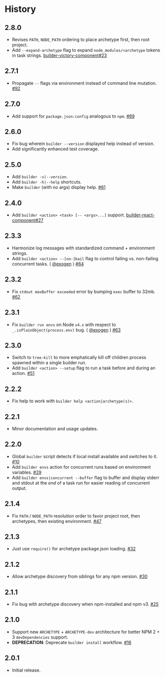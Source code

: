 History
=======

## 2.8.0

* Revises `PATH`, `NODE_PATH` ordering to place archetype first, then root
  project.
* Add `--expand-archetype` flag to expand `node_modules/<archetype` tokens in
  task strings.
  [builder-victory-component#23](https://github.com/FormidableLabs/builder-victory-component/issues/23)

## 2.7.1

* Propagate `--` flags via environment instead of command line mutation.
  [#92](https://github.com/FormidableLabs/builder/issues/92)

## 2.7.0

* Add support for `package.json:config` analogous to `npm`.
  [#89](https://github.com/FormidableLabs/builder/issues/89)

## 2.6.0

* Fix bug wherein `builder --version` displayed help instead of version.
* Add significantly enhanced test coverage.

## 2.5.0

* Add `builder -v|--version`.
* Add `builder -h|--help` shortcuts.
* Make `builder` (with no args) display help.
  [#61](https://github.com/FormidableLabs/builder/issues/61)

## 2.4.0

* Add `builder <action> <task> [-- <args>...]` support.
  [builder-react-component#27](https://github.com/FormidableLabs/builder-react-component/issues/27)

## 2.3.3

* Harmonize log messages with standardized command + environment strings.
* Add `builder <action> --[no-]bail` flag to control failing vs. non-failing
  concurrent tasks. ( [@exogen][] )
  [#64](https://github.com/FormidableLabs/builder/issues/64)

## 2.3.2

* Fix `stdout maxBuffer exceeded` error by bumping `exec` buffer to 32mb.
  [#62](https://github.com/FormidableLabs/builder/issues/62)

## 2.3.1

* Fix `builder run envs` on Node `v4.x` with respect to
  `_.isPlainObject(process.env)` bug. ( [@exogen][] )
  [#63](https://github.com/FormidableLabs/builder/issues/63)

## 2.3.0

* Switch to `tree-kill` to more emphatically kill off children process spawned
  within a single builder run.
* Add `builder <action> --setup` flag to run a task before and during an action.
  [#51](https://github.com/FormidableLabs/builder/issues/51)

## 2.2.2

* Fix help to work with `builder help <action|archetype(s)>`.

## 2.2.1

* Minor documentation and usage updates.

## 2.2.0

* Global `builder` script detects if local install available and switches to it.
  [#10](https://github.com/FormidableLabs/builder/issues/10)
* Add `builder envs` action for concurrent runs based on environment variables.
  [#29](https://github.com/FormidableLabs/builder/issues/29)
* Add `builder envs|concurrent --buffer` flag to buffer and display stderr and
  stdout at the _end_ of a task run for easier reading of concurrent output.

## 2.1.4

* Fix `PATH` / `NODE_PATH` resolution order to favor project root, then
  archetypes, then existing environment.
  [#47](https://github.com/FormidableLabs/builder/issues/47)

## 2.1.3

* Just use `require()` for archetype package.json loading.
  [#32](https://github.com/FormidableLabs/builder/issues/32)

## 2.1.2

* Allow archetype discovery from siblings for any npm version.
  [#30](https://github.com/FormidableLabs/builder/issues/30)

## 2.1.1

* Fix bug with archetype discovery when npm-installed and npm v3.
  [#25](https://github.com/FormidableLabs/builder/issues/25)

## 2.1.0

* Support new `ARCHETYPE` + `ARCHETYPE-dev` architecture for better NPM 2 + 3
  `devDependencies` support.
* **DEPRECATION**: Deprecate `builder install` workflow.
  [#16](https://github.com/FormidableLabs/builder/issues/16)

## 2.0.1

* Initial release.

[@exogen]: https://github.com/exogen
[@ryan-roemer]: https://github.com/ryan-roemer
